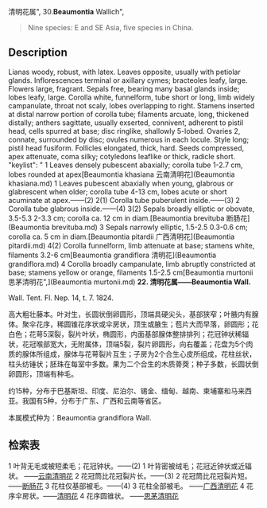 清明花属",
30.**Beaumontia** Wallich",

> Nine species: E and SE Asia, five species in China.

## Description
Lianas woody, robust, with latex. Leaves opposite, usually with petiolar glands. Inflorescences terminal or axillary cymes; bracteoles leafy, large. Flowers large, fragrant. Sepals free, bearing many basal glands inside; lobes leafy, large. Corolla white, funnelform, tube short or long, limb widely campanulate, throat not scaly, lobes overlapping to right. Stamens inserted at distal narrow portion of corolla tube; filaments arcuate, long, thickened distally; anthers sagittate, usually exserted, connivent, adherent to pistil head, cells spurred at base; disc ringlike, shallowly 5-lobed. Ovaries 2, connate, surrounded by disc; ovules numerous in each locule. Style long; pistil head fusiform. Follicles elongated, thick, hard. Seeds compressed, apex attenuate, coma silky; cotyledons leaflike or thick, radicle short.
  "keylist": "
1 Leaves densely pubescent abaxially; corolla tube 1-2.7 cm, lobes rounded at apex[Beaumontia khasiana 云南清明花](Beaumontia khasiana.md)
1 Leaves pubescent abaxially when young, glabrous or glabrescent when older; corolla tube 4-13 cm, lobes acute or short acuminate at apex.——(2)
2(1) Corolla tube puberulent inside.——(3)
2 Corolla tube glabrous inside.——(4)
3(2) Sepals broadly elliptic or obovate, 3.5-5.3 2-3.3 cm; corolla ca. 12 cm in diam.[Beaumontia brevituba 断肠花](Beaumontia brevituba.md)
3 Sepals narrowly elliptic, 1.5-2.5 0.3-0.6 cm; corolla ca. 5 cm in diam.[Beaumontia pitardii 广西清明花](Beaumontia pitardii.md)
4(2) Corolla funnelform, limb attenuate at base; stamens white, filaments 3.2-6 cm[Beaumontia grandiflora 清明花](Beaumontia grandiflora.md)
4 Corolla broadly campanulate, limb abruptly constricted at base; stamens yellow or orange, filaments 1.5-2.5 cm[Beaumontia murtonii 思茅清明花",](Beaumontia murtonii.md)
**22. 清明花属——Beaumontia Wall.**

Wall. Tent. Fl. Nep. 14, t. 7. 1824.

高大粗壮藤本。叶对生，长圆状倒卵圆形，顶端具硬尖头，基部狭窄；叶腋内有腺体。聚伞花序，稀圆锥花序状或伞房状，顶生或腋生；苞片大而早落，卵圆形；花白色；花萼5深裂，裂片叶状，椭圆形，内面基部腺体整排排列；花冠钟状稀辐状，花冠喉部宽大，无附属体，顶端5裂，裂片卵圆形，向右覆盖；花盘为5个肉质的腺体所组成，腺体与花萼裂片互生；子房为2个合生心皮所组成，花柱丝状，柱头纺锤状；胚珠在每室中多数。果为二个合生的木质蓇葖；种子多数，长圆状倒卵圆形，顶端有种毛。

约15种，分布于巴基斯坦、印度、尼泊尔、锡金、缅甸、越南、柬埔寨和马来西亚。我国有5种，分布于广东、广西和云南等省区。

本属模式种为：Beaumontia grandiflora Wall.

## 检索表

1 叶背无毛或被短柔毛；花冠钟状。——(2)
1 叶背密被绒毛；花冠近钟状或近辐状。 ——[云南清明花](Beaumontia%20yunnanensis.md)
2 花冠筒比花冠裂片长。——(3)
2 花冠筒比花冠裂片短。 ——[断肠花](Beaumontia%20brevituba.md)
3 花柱仅基部被毛。——(4)
3 花柱全部被毛。 ——[广西清明花](Beaumontia%20pitardii.md)
4 花序伞房状。——[清明花](Beaumontia%20grandiflora.md)
4 花序圆锥状。 ——[思茅清明花](Beaumontia%20murtonii.md)

